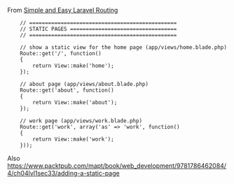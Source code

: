 
From [Simple and Easy Laravel Routing
](https://scotch.io/tutorials/simple-and-easy-laravel-routing#basic-pages-basic-routing)

````
    // ===============================================
    // STATIC PAGES ==================================
    // ===============================================

    // show a static view for the home page (app/views/home.blade.php)
    Route::get('/', function()
    {
        return View::make('home');
    });

    // about page (app/views/about.blade.php)
    Route::get('about', function()
    {
        return View::make('about');
    });

    // work page (app/views/work.blade.php)
    Route::get('work', array('as' => 'work', function()
    {
        return View::make('work');
    }));

````

Also https://www.packtpub.com/mapt/book/web_development/9781786462084/4/ch04lvl1sec33/adding-a-static-page
